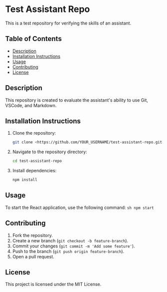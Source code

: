# Test Assistant Repo

This is a test repository for verifying the skills of an assistant.

## Table of Contents

- [Description](#description)
- [Installation Instructions](#installation-instructions)
- [Usage](#usage)
- [Contributing](#contributing)
- [License](#license)

## Description

This repository is created to evaluate the assistant's ability to use Git, VSCode, and Markdown.

## Installation Instructions

1. Clone the repository:
   ```sh
   git clone <https://github.com/YOUR_USERNAME/test-assistant-repo.git>
   ```
2. Navigate to the repository directory:
   ```sh
   cd test-assistant-repo
   ```
3. Install dependencies:
   ```sh
   npm install
   ```

## Usage

To start the React application, use the following command:
`sh
    npm start
    `

## Contributing

1. Fork the repository.
2. Create a new branch (`git checkout -b feature-branch`).
3. Commit your changes (`git commit -m 'Add some feature'`).
4. Push to the branch (`git push origin feature-branch`).
5. Open a pull request.

## License

This project is licensed under the MIT License.
